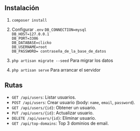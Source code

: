 ## Instalación
1. `composer install`
2. Configurar `.env` 
`DB_CONNECTION=mysql` \
`DB_HOST=127.0.0.1`\
`DB_PORT=3306`\
`DB_DATABASE=clicko`\
`DB_USERNAME=root`\
`DB_PASSWORD= contraseña_de_la_base_de_datos`

3. `php artisan migrate --seed` Para migrar los datos
4. `php artisan serve` Para arrancar el servidor

## Rutas
- `GET /api/users`: Listar usuarios.
- `POST /api/users`: Crear usuario (body: `name`, `email`, `password`).
- `GET /api/users/{id}`: Obtener un usuario.
- `PUT /api/users/{id}`: Actualizar usuario.
- `DELETE /api/users/{id}`: Eliminar usuario.
- `GET /api/top-domains`: Top 3 dominios de email.
